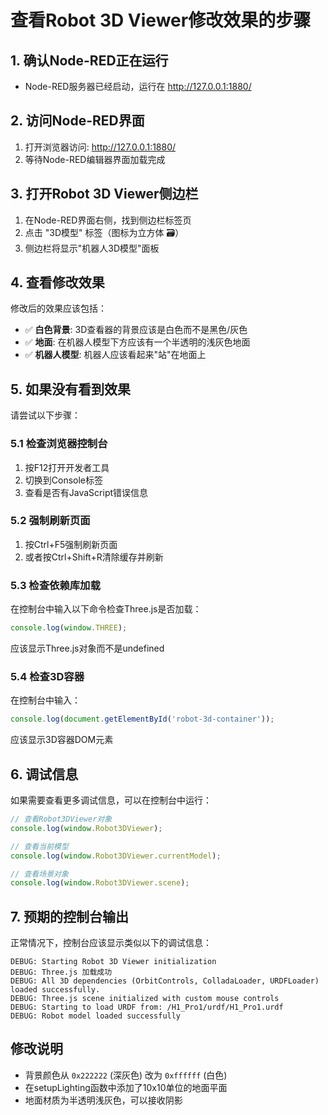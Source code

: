 # 查看Robot 3D Viewer修改效果的步骤

## 1. 确认Node-RED正在运行
- Node-RED服务器已经启动，运行在 http://127.0.0.1:1880/

## 2. 访问Node-RED界面
1. 打开浏览器访问: http://127.0.0.1:1880/
2. 等待Node-RED编辑器界面加载完成

## 3. 打开Robot 3D Viewer侧边栏
1. 在Node-RED界面右侧，找到侧边栏标签页
2. 点击 "3D模型" 标签（图标为立方体 🗃️）
3. 侧边栏将显示"机器人3D模型"面板

## 4. 查看修改效果
修改后的效果应该包括：
- ✅ **白色背景**: 3D查看器的背景应该是白色而不是黑色/灰色
- ✅ **地面**: 在机器人模型下方应该有一个半透明的浅灰色地面
- ✅ **机器人模型**: 机器人应该看起来"站"在地面上

## 5. 如果没有看到效果
请尝试以下步骤：

### 5.1 检查浏览器控制台
1. 按F12打开开发者工具
2. 切换到Console标签
3. 查看是否有JavaScript错误信息

### 5.2 强制刷新页面
1. 按Ctrl+F5强制刷新页面
2. 或者按Ctrl+Shift+R清除缓存并刷新

### 5.3 检查依赖库加载
在控制台中输入以下命令检查Three.js是否加载：
```javascript
console.log(window.THREE);
```
应该显示Three.js对象而不是undefined

### 5.4 检查3D容器
在控制台中输入：
```javascript
console.log(document.getElementById('robot-3d-container'));
```
应该显示3D容器DOM元素

## 6. 调试信息
如果需要查看更多调试信息，可以在控制台中运行：
```javascript
// 查看Robot3DViewer对象
console.log(window.Robot3DViewer);

// 查看当前模型
console.log(window.Robot3DViewer.currentModel);

// 查看场景对象
console.log(window.Robot3DViewer.scene);
```

## 7. 预期的控制台输出
正常情况下，控制台应该显示类似以下的调试信息：
```
DEBUG: Starting Robot 3D Viewer initialization
DEBUG: Three.js 加载成功
DEBUG: All 3D dependencies (OrbitControls, ColladaLoader, URDFLoader) loaded successfully.
DEBUG: Three.js scene initialized with custom mouse controls
DEBUG: Starting to load URDF from: /H1_Pro1/urdf/H1_Pro1.urdf
DEBUG: Robot model loaded successfully
```

## 修改说明
- 背景颜色从 `0x222222` (深灰色) 改为 `0xffffff` (白色)
- 在setupLighting函数中添加了10x10单位的地面平面
- 地面材质为半透明浅灰色，可以接收阴影